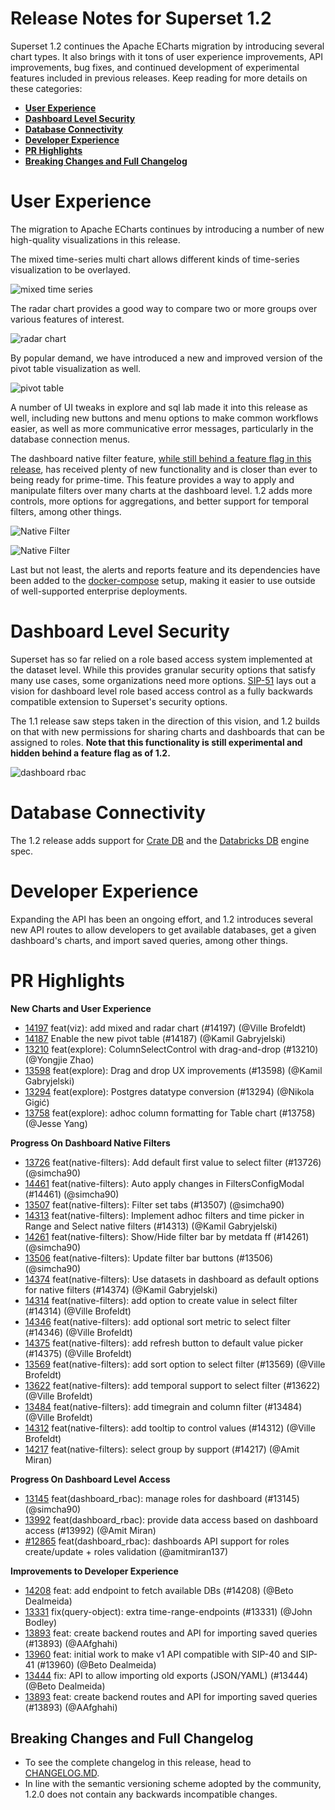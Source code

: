 <!--
Licensed to the Apache Software Foundation (ASF) under one
or more contributor license agreements.  See the NOTICE file
distributed with this work for additional information
regarding copyright ownership.  The ASF licenses this file
to you under the Apache License, Version 2.0 (the
"License"); you may not use this file except in compliance
with the License.  You may obtain a copy of the License at

  http://www.apache.org/licenses/LICENSE-2.0

Unless required by applicable law or agreed to in writing,
software distributed under the License is distributed on an
"AS IS" BASIS, WITHOUT WARRANTIES OR CONDITIONS OF ANY
KIND, either express or implied.  See the License for the
specific language governing permissions and limitations
under the License.
-->

# Release Notes for Superset 1.2

Superset 1.2 continues the Apache ECharts migration by introducing several chart types. It also brings with it tons of user experience improvements, API improvements, bug fixes, and continued development of experimental features included in previous releases. Keep reading for more details on these categories:

- [**User Experience**](#user-experience)
- [**Dashboard Level Security**](#dashboard-level-security)
- [**Database Connectivity**](#database-connectivity)
- [**Developer Experience**](#developer-experience)
- [**PR Highlights**](#pr-highlights)
- [**Breaking Changes and Full Changelog**](#breaking-changes-and-full-changelog)

# User Experience

The migration to Apache ECharts continues by introducing a number of new high-quality visualizations in this release.

The mixed time-series multi chart allows different kinds of time-series visualization to be overlayed.

![mixed time series](media/time_series_multichart.png)

The radar chart provides a good way to compare two or more groups over various features of interest.

![radar chart](media/radar_chart.png)

By popular demand, we have introduced a new and improved version of the pivot table visualization as well.

![pivot table](media/pivot_table_v2.png)

A number of UI tweaks in explore and sql lab made it into this release as well, including new buttons and menu options to make common workflows easier, as well as more communicative error messages, particularly in the database connection menus.

The dashboard native filter feature, [while still behind a feature flag in this release](https://github.com/apache/superset/blob/master/RELEASING/release-notes-1-0/README.md#feature-flags), has received plenty of new functionality and is closer than ever to being ready for prime-time. This feature provides a way to apply and manipulate filters over many charts at the dashboard level. 1.2 adds more controls, more options for aggregations, and better support for temporal filters, among other things.

![Native Filter](media/native_filters.png)

![Native Filter](media/native_filters_temporal.png)

Last but not least, the alerts and reports feature and its dependencies have been added to the [docker-compose](https://superset.apache.org/docs/installation/installing-superset-using-docker-compose) setup, making it easier to use outside of well-supported enterprise deployments.


# Dashboard Level Security

Superset has so far relied on a role based access system implemented at the dataset level. While this provides granular security options that satisfy many use cases, some organizations need more options. [SIP-51](https://github.com/apache/superset/issues/10408) lays out a vision for dashboard level role based access control as a fully backwards compatible extension to Superset's security options.

The 1.1 release saw steps taken in the direction of this vision, and 1.2 builds on that with new permissions for sharing charts and dashboards that can be assigned to roles. **Note that this functionality is still experimental and hidden behind a feature flag as of 1.2.**

![dashboard rbac](media/dashboard_rbac.png)

# Database Connectivity
The 1.2 release adds support for [Crate DB](https://github.com/apache/superset/pull/13152) and the [Databricks DB](https://github.com/apache/superset/pull/13682) engine spec.


# Developer Experience
Expanding the API has been an ongoing effort, and 1.2 introduces several new API routes to allow developers to get available databases, get a given dashboard's charts, and import saved queries, among other things.

# PR Highlights

**New Charts and User Experience**

- [14197](https://github.com/apache/superset/pull/14197) feat(viz): add mixed and radar chart (#14197) (@Ville Brofeldt)
- [14187](https://github.com/apache/superset/pull/14187) Enable the new pivot table (#14187) (@Kamil Gabryjelski)
- [13210](https://github.com/apache/superset/pull/13210) feat(explore): ColumnSelectControl with drag-and-drop (#13210) (@Yongjie Zhao)
- [13598](https://github.com/apache/superset/pull/13598) feat(explore): Drag and drop UX improvements (#13598) (@Kamil Gabryjelski)
- [13294](https://github.com/apache/superset/pull/13294) feat(explore): Postgres datatype conversion (#13294) (@Nikola Gigić)
- [13758](https://github.com/apache/superset/pull/13758) feat(explore): adhoc column formatting for Table chart (#13758) (@Jesse Yang)

**Progress On Dashboard Native Filters**

- [13726](https://github.com/apache/superset/pull/13726) feat(native-filters): Add default first value to select filter (#13726) (@simcha90)
- [14461](https://github.com/apache/superset/pull/14461) feat(native-filters): Auto apply changes in FiltersConfigModal (#14461) (@simcha90)
- [13507](https://github.com/apache/superset/pull/13507) feat(native-filters): Filter set tabs (#13507) (@simcha90)
- [14313](https://github.com/apache/superset/pull/14313) feat(native-filters): Implement adhoc filters and time picker in Range and Select native filters (#14313) (@Kamil Gabryjelski)
- [14261](https://github.com/apache/superset/pull/14261) feat(native-filters): Show/Hide filter bar by metdata ff (#14261) (@simcha90)
- [13506](https://github.com/apache/superset/pull/13506) feat(native-filters): Update filter bar buttons (#13506) (@simcha90)
- [14374](https://github.com/apache/superset/pull/14374) feat(native-filters): Use datasets in dashboard as default options for native filters (#14374) (@Kamil Gabryjelski)
- [14314](https://github.com/apache/superset/pull/14314) feat(native-filters): add option to create value in select filter (#14314) (@Ville Brofeldt)
- [14346](https://github.com/apache/superset/pull/14346) feat(native-filters): add optional sort metric to select filter (#14346) (@Ville Brofeldt)
- [14375](https://github.com/apache/superset/pull/14375) feat(native-filters): add refresh button to default value picker (#14375) (@Ville Brofeldt)
- [13569](https://github.com/apache/superset/pull/13569) feat(native-filters): add sort option to select filter (#13569) (@Ville Brofeldt)
- [13622](https://github.com/apache/superset/pull/13622) feat(native-filters): add temporal support to select filter (#13622) (@Ville Brofeldt)
- [13484](https://github.com/apache/superset/pull/13484) feat(native-filters): add timegrain and column filter (#13484) (@Ville Brofeldt)
- [14312](https://github.com/apache/superset/pull/14312) feat(native-filters): add tooltip to control values (#14312) (@Ville Brofeldt)
- [14217](https://github.com/apache/superset/pull/14217) feat(native-filters): select group by support (#14217) (@Amit Miran)

**Progress On Dashboard Level Access**

- [13145](https://github.com/apache/superset/pull/13145) feat(dashboard_rbac): manage roles for dashboard (#13145) (@simcha90)
- [13992](https://github.com/apache/superset/pull/13992) feat(dashboard_rbac): provide data access based on dashboard access (#13992) (@Amit Miran)
- [#12865](https://github.com/apache/superset/pull/12865) feat(dashboard_rbac): dashboards API support for roles create/update + roles validation (@amitmiran137)


**Improvements to Developer Experience**

- [14208](https://github.com/apache/superset/pull/14208) feat: add endpoint to fetch available DBs (#14208) (@Beto Dealmeida)
- [13331](https://github.com/apache/superset/pull/13331) fix(query-object): extra time-range-endpoints (#13331) (@John Bodley)
- [13893](https://github.com/apache/superset/pull/13893) feat: create backend routes and API for importing saved queries (#13893) (@AAfghahi)
- [13960](https://github.com/apache/superset/pull/13960) feat: initial work to make v1 API compatible with SIP-40 and SIP-41 (#13960) (@Beto Dealmeida)
- [13444](https://github.com/apache/superset/pull/13444) fix: API to allow importing old exports (JSON/YAML) (#13444) (@Beto Dealmeida)
- [13893](https://github.com/apache/superset/pull/13893) feat: create backend routes and API for importing saved queries (#13893) (@AAfghahi)


## Breaking Changes and Full Changelog

- To see the complete changelog in this release, head to [CHANGELOG.MD](https://github.com/apache/superset/blob/master/CHANGELOG.md).
- In line with the semantic versioning scheme adopted by the community, 1.2.0 does not contain any backwards incompatible changes.

